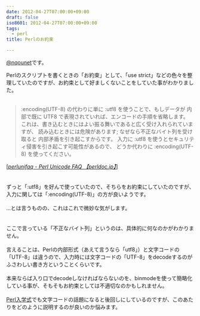 ```yaml
---
date: 2012-04-27T07:00:00+09:00
draft: false
iso8601: 2012-04-27T07:00:00+09:00
tags:
  - perl
title: Perlのお約束

---
```


<p><a href="https://twitter.com/nqounet">@nqounet</a>です。</p><div>Perlのスクリプトを書くときの「お約束」として、「use strict」などの色々を整理していたのですが、お約束として好ましくないことをしていた事がわかりました。</div><div><br></div><div><a name="more"></a><div><blockquote cite="http://perldoc.jp/docs/perl/5.10.0/perlunifaq.pod#What32is32the32difference32between32:encoding32and32:utf863" title="perlunifaq - Perl Unicode FAQ 【perldoc.jp】">:encoding(UTF-8) の代わりに単に :utf8 を使うことで、もしデータが 内部で既に UTF8 で表現されていれば、エンコードの手順を省略します。 これは、書き込むときにはよい振る舞いであると広く受け入れられていますが、 読み込むときには危険があります; なぜなら不正なバイト列を受け取ると 内部矛盾を引き起こすからです。 入力に :utf8 を使うとセキュリティ侵害を引き起こす可能性があるので、 どうか代わりに :encoding(UTF-8) を使ってください。  </blockquote><div>[<cite><a href="http://perldoc.jp/docs/perl/5.10.0/perlunifaq.pod">perlunifaq - Perl Unicode FAQ 【perldoc.jp】</a></cite>]</div><br></div><div><br></div><div>ずっと「:utf8」を好んで使っていたので、そちらをお約束にしていたのですが、入力に関しては「:encoding(UTF-8)」の方が良いようです。</div><div><br></div><div>…とは言うものの、これはこれで微妙な気がします。</div><div><br></div><div></div><div><br></div><div>ここで言っている「不正なバイト列」というのは、具体的に何なのかがわかりません。</div><div><br></div><div>言えることは、Perlの内部形式（あえて言うなら「utf8」）と文字コードの「UTF-8」は違うので、入力時には文字コードの「UTF-8」をdecodeするのがふさわしい書き方ということくらいです。</div><div><br></div><div>本来ならば入り口でdecodeしなければならないのを、binmodeを使って簡略化している事が、そもそもお約束としては不適切なのかもしれません。</div><div><br></div><div><a href="http://www.perl-entrance.org/">Perl入学式</a>でも文字コードの話題になると後回しにしているのですが、このあたりをどのように説明するのが良いのか悩みます。</div><div><br></div></div>    	